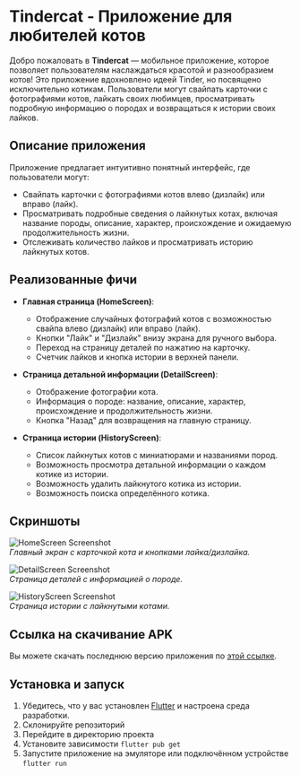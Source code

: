 # Tindercat - Приложение для любителей котов

Добро пожаловать в **Tindercat** — мобильное приложение, которое позволяет пользователям наслаждаться красотой и разнообразием котов! Это приложение вдохновлено идеей Tinder, но посвящено исключительно котикам. Пользователи могут свайпать карточки с фотографиями котов, лайкать своих любимцев, просматривать подробную информацию о породах и возвращаться к истории своих лайков.

## Описание приложения

Приложение предлагает интуитивно понятный интерфейс, где пользователи могут:
- Свайпать карточки с фотографиями котов влево (дизлайк) или вправо (лайк).
- Просматривать подробные сведения о лайкнутых котах, включая название породы, описание, характер, происхождение и ожидаемую продолжительность жизни.
- Отслеживать количество лайков и просматривать историю лайкнутых котов.

## Реализованные фичи

- **Главная страница (HomeScreen)**:
    - Отображение случайных фотографий котов с возможностью свайпа влево (дизлайк) или вправо (лайк).
    - Кнопки "Лайк" и "Дизлайк" внизу экрана для ручного выбора.
    - Переход на страницу деталей по нажатию на карточку.
    - Счетчик лайков и кнопка истории в верхней панели.

- **Страница детальной информации (DetailScreen)**:
    - Отображение фотографии кота.
    - Информация о породе: название, описание, характер, происхождение и продолжительность жизни.
    - Кнопка "Назад" для возвращения на главную страницу.

- **Страница истории (HistoryScreen)**:
    - Список лайкнутых котов с миниатюрами и названиями пород.
    - Возможность просмотра детальной информации о каждом котике из истории.
    - Возможность удалить лайкнутого котика из истории.
    - Возможность поиска определённого котика.

## Скриншоты

![HomeScreen Screenshot](screenshots/home_screen.png)  
*Главный экран с карточкой кота и кнопками лайка/дизлайка.*

![DetailScreen Screenshot](screenshots/detail_screen.png)  
*Страница деталей с информацией о породе.*

![HistoryScreen Screenshot](screenshots/history_screen.png)  
*Страница истории с лайкнутыми котами.*


## Ссылка на скачивание APK

Вы можете скачать последнюю версию приложения по [этой ссылке](https://github.com/vitaliysev/Flutter_homework_1/releases/tag/v2.0.0).

## Установка и запуск

1. Убедитесь, что у вас установлен [Flutter](https://flutter.dev) и настроена среда разработки.
2. Склонируйте репозиторий
3. Перейдите в директорию проекта
4. Установите зависимости `flutter pub get`
5. Запустите приложение на эмуляторе или подключённом устройстве `flutter run`